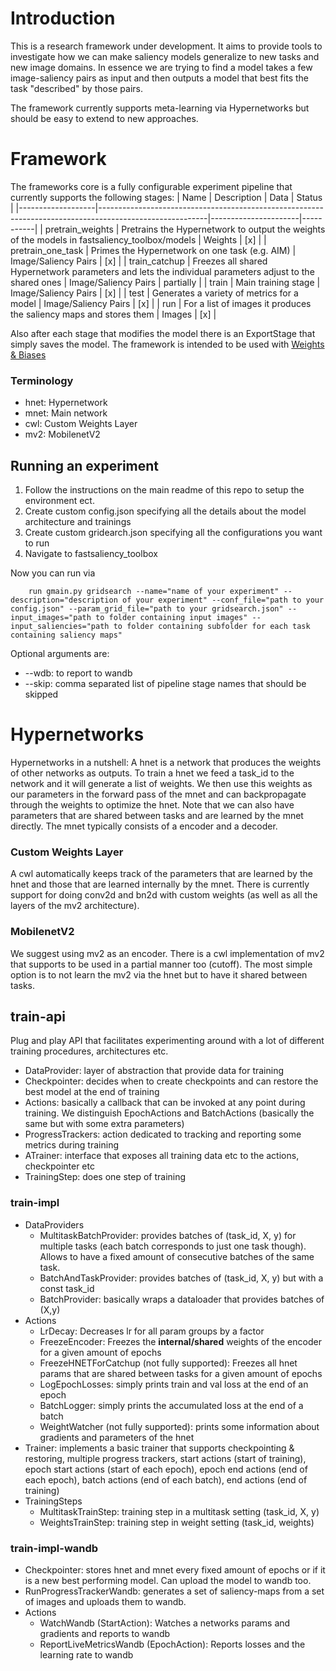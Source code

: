 # Introduction

This is a research framework under development.
It aims to provide tools to investigate how we can make saliency models generalize to new tasks and new image domains.
In essence we are trying to find a model takes a few image-saliency pairs as input and then outputs a model that best fits the task "described" by those pairs.

The framework currently supports meta-learning via Hypernetworks but should be easy to extend to new approaches.

# Framework
The frameworks core is a fully configurable experiment pipeline that currently supports the following stages:
| Name              | Description                                                                                             | Data                 | Status    |
|-------------------|---------------------------------------------------------------------------------------------------------|----------------------|-----------|
| pretrain_weights  | Pretrains the Hypernetwork to output the weights of the models in fastsaliency_toolbox/models           | Weights              | [x]       |
| pretrain_one_task | Primes the Hypernetwork on one task (e.g. AIM)                                                          | Image/Saliency Pairs | [x]       |
| train_catchup     | Freezes all shared Hypernetwork parameters and lets the individual parameters adjust to the shared ones | Image/Saliency Pairs | partially |
| train             | Main training stage                                                                                     | Image/Saliency Pairs | [x]       |
| test              | Generates a variety of metrics for a model                                                              | Image/Saliency Pairs | [x]       |
| run               | For a list of images it produces the saliency maps and stores them                                      | Images               | [x]       |

Also after each stage that modifies the model there is an ExportStage that simply saves the model.
The framework is intended to be used with [Weights & Biases](https://wandb.ai/home)

### Terminology
- hnet: Hypernetwork
- mnet: Main network
- cwl: Custom Weights Layer
- mv2: MobilenetV2

## Running an experiment
1. Follow the instructions on the main readme of this repo to setup the environment ect.
2. Create custom config.json specifying all the details about the model architecture and trainings
3. Create custom gridearch.json specifying all the configurations you want to run
4. Navigate to fastsaliency_toolbox

Now you can run via
```console
    run gmain.py gridsearch --name="name of your experiment" --description="description of your experiment" --conf_file="path to your config.json" --param_grid_file="path to your gridsearch.json" --input_images="path to folder containing input images" --input_saliencies="path to folder containing subfolder for each task containing saliency maps" 
  ```
Optional arguments are:
 - --wdb: to report to wandb
 - --skip: comma separated list of pipeline stage names that should be skipped



# Hypernetworks
Hypernetworks in a nutshell: A hnet is a network that produces the weights of other networks as outputs.
To train a hnet we feed a task_id to the network and it will generate a list of weights. We then use this weights as our parameters in the forward pass of the mnet and can backpropagate through the weights to optimize the hnet. Note that we can also have parameters that are shared between tasks and are learned by the mnet directly. The mnet typically consists of a encoder and a decoder.

### Custom Weights Layer
A cwl automatically keeps track of the parameters that are learned by the hnet and those that are learned internally by the mnet. There is currently support for doing conv2d and bn2d with custom weights (as well as all the layers of the mv2 architecture).

### MobilenetV2
We suggest using mv2 as an encoder. There is a cwl implementation of mv2 that supports to be used in a partial manner too (cutoff). The most simple option is to not learn the mv2 via the hnet but to have it shared between tasks.

## train-api
Plug and play API that facilitates experimenting around with a lot of different training procedures, architectures etc.

- DataProvider: layer of abstraction that provide data for training
- Checkpointer: decides when to create checkpoints and can restore the best model at the end of training
- Actions: basically a callback that can be invoked at any point during training. We distinguish EpochActions and BatchActions (basically the same but with some extra parameters)
- ProgressTrackers: action dedicated to tracking and reporting some metrics during training
- ATrainer: interface that exposes all training data etc to the actions, checkpointer etc
- TrainingStep: does one step of training

### train-impl
- DataProviders
  - MultitaskBatchProvider: provides batches of (task_id, X, y) for multiple tasks (each batch corresponds to just one task though). Allows to have a fixed amount of consecutive batches of the same task.
  - BatchAndTaskProvider: provides batches of (task_id, X, y) but with a const task_id
  - BatchProvider: basically wraps a dataloader that provides batches of (X,y)
- Actions
  - LrDecay: Decreases lr for all param groups by a factor
  - FreezeEncoder: Freezes the **internal/shared** weights of the encoder for a given amount of epochs
  - FreezeHNETForCatchup (not fully supported): Freezes all hnet params that are shared between tasks for a given amount of epochs
  - LogEpochLosses: simply prints train and val loss at the end of an epoch
  - BatchLogger: simply prints the accumulated loss at the end of a batch
  - WeightWatcher (not fully supported): prints some information about gradients and parameters of the hnet
- Trainer: implements a basic trainer that supports checkpointing & restoring, multiple progress trackers, start actions (start of training), epoch start actions (start of each epoch), epoch end actions (end of each epoch), batch actions (end of each batch), end actions (end of training)
- TrainingSteps
  - MultitaskTrainStep: training step in a multitask setting (task_id, X, y)
  - WeightsTrainStep: training step in weight setting (task_id, weights)
  
### train-impl-wandb
- Checkpointer: stores hnet and mnet every fixed amount of epochs or if it is a new best performing model. Can upload the model to wandb too.
- RunProgressTrackerWandb: generates a set of saliency-maps from a set of images and uploads them to wandb.
- Actions
  - WatchWandb (StartAction): Watches a networks params and gradients and reports to wandb
  - ReportLiveMetricsWandb (EpochAction): Reports losses and the learning rate to wandb

